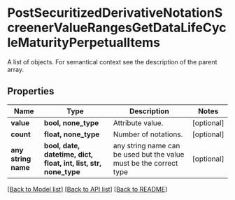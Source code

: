 # PostSecuritizedDerivativeNotationScreenerValueRangesGetDataLifeCycleMaturityPerpetualItems

A list of objects. For semantical context see the description of the parent array.

## Properties
Name | Type | Description | Notes
------------ | ------------- | ------------- | -------------
**value** | **bool, none_type** | Attribute value. | [optional] 
**count** | **float, none_type** | Number of notations. | [optional] 
**any string name** | **bool, date, datetime, dict, float, int, list, str, none_type** | any string name can be used but the value must be the correct type | [optional]

[[Back to Model list]](../README.md#documentation-for-models) [[Back to API list]](../README.md#documentation-for-api-endpoints) [[Back to README]](../README.md)


